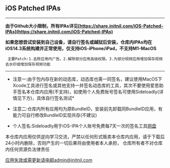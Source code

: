 ## iOS Patched IPAs

---

**由于Github大小限制，所有IPAs详见[https://share.initnil.com/iOS-Patched-IPAs](https://share.initnil.com/iOS-Patched-IPAs)**

**如果您想尝试安装到自己设备，请自行签名或越狱后安装，仓库内IPAs均在iOS14.3系统构建并正常使用，仅支持iOS-iPhone/iPad，不支持M1-MacOS**

` 主要Patch:1.去除应用内广告。2.解除部分应用高级权限。3.为部分视频应用增加保存视频去水印或增加保存视频功能`

---

* 注意一:由于包内存在新的动态库，动态库也需一同签名，建议使用MacOS下Xcode工具进行签名或其他支持一并签名动态库的工具，其次不要使用爱思助手签名本仓库内应用(不支持)，如使用个人免费账号签名可使用Sideloadly(详情见下方)，具体自行签名测试*

* 注意二:仓库内所有应用均为原BundleID，安装前先卸载同BundleID应用，有能力可自行修改BundleID实现共存(不建议)

* 个人签名:Sideloadly用于iOS-IPA个人账号免费每7天一次的签名工具[网盘](https://share.initnil.com/Sideloadly)

本仓库内应用仅供逆向学习交流，严禁以任何形式贩卖本仓库内应用，请于下载后24小时内删除，否则产生的一切后果将由使用者本人承担， 仓库所有者不对仓库内任何资源负法律责任

应用失效或需更新请电邮admin@initnil.com
